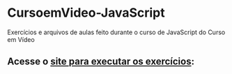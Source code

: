 # CursoemVideo-JavaScript
 Exercícios e arquivos de aulas feito durante o curso de JavaScript do Curso em Vídeo

## Acesse o [site para executar os exercícios](https://henrique-sc.github.io/CursoemVideo-JavaScript/):
